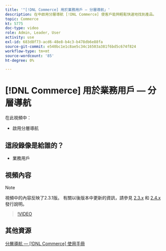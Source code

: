 ```yaml
---
title: '"[!DNL Commerce] 用於業務用戶 — 分層導航」'
description: 在中啟用分層導航 [!DNL Commerce] 使客戶能夠輕鬆快速地找到產品。
topic: Commerce
kt: 5775
doc-type: video
role: Admin, Leader, User
activity: use
exl-id: 683d8f73-acd6-48e8-b4c3-b478db6e88fa
source-git-commit: e540bc1e1c8ae5c34c16503a381f6bd5c674f824
workflow-type: tm+mt
source-wordcount: '85'
ht-degree: 0%

---
```


# [!DNL Commerce] 用於業務用戶 — 分層導航

在此視頻中：

- 啟用分層導航

## 這段錄像是給誰的？

- 業務用戶

## 視頻內容

>[!NOTE]
>
>視頻中的內容反映了2.3.1版。 有關以後版本中更新的資訊，請參見 [ 2.3.x](https://devdocs.magento.com/guides/v2.3/release-notes/bk-release-notes.html) 和 [2.4.x](https://devdocs.magento.com/guides/v2.4/release-notes/bk-release-notes.html) 發行說明。

>[!VIDEO](https://video.tv.adobe.com/v/36186?quality=12&learn=on)

## 其他資源

[分層導航 —  [!DNL Commerce] 使用手冊](https://docs.magento.com/user-guide/catalog/navigation-layered.html)
